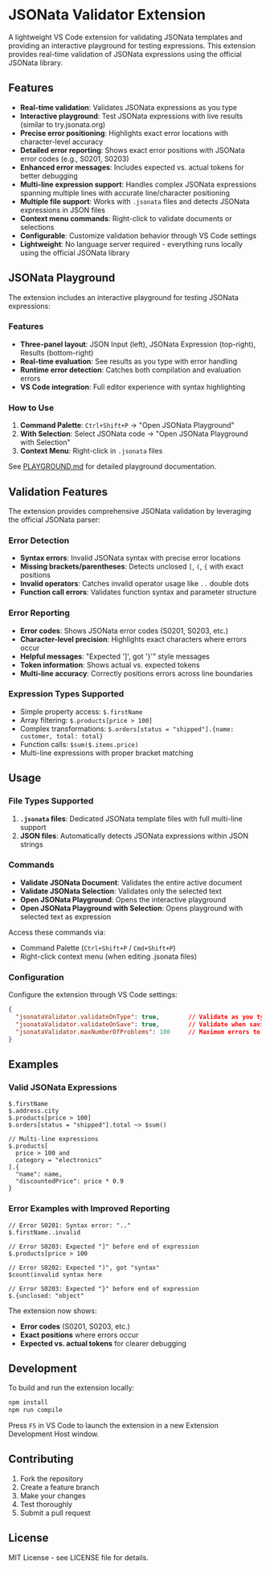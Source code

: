 # JSONata Validator Extension

A lightweight VS Code extension for validating JSONata templates and providing an interactive playground for testing expressions. This extension provides real-time validation of JSONata expressions using the official JSONata library.

## Features

- **Real-time validation**: Validates JSONata expressions as you type
- **Interactive playground**: Test JSONata expressions with live results (similar to try.jsonata.org)
- **Precise error positioning**: Highlights exact error locations with character-level accuracy
- **Detailed error reporting**: Shows exact error positions with JSONata error codes (e.g., S0201, S0203)
- **Enhanced error messages**: Includes expected vs. actual tokens for better debugging
- **Multi-line expression support**: Handles complex JSONata expressions spanning multiple lines with accurate line/character positioning
- **Multiple file support**: Works with `.jsonata` files and detects JSONata expressions in JSON files
- **Context menu commands**: Right-click to validate documents or selections
- **Configurable**: Customize validation behavior through VS Code settings
- **Lightweight**: No language server required - everything runs locally using the official JSONata library

## JSONata Playground

The extension includes an interactive playground for testing JSONata expressions:

### Features
- **Three-panel layout**: JSON Input (left), JSONata Expression (top-right), Results (bottom-right)
- **Real-time evaluation**: See results as you type with error handling
- **Runtime error detection**: Catches both compilation and evaluation errors
- **VS Code integration**: Full editor experience with syntax highlighting

### How to Use
1. **Command Palette**: `Ctrl+Shift+P` → "Open JSONata Playground"
2. **With Selection**: Select JSONata code → "Open JSONata Playground with Selection"
3. **Context Menu**: Right-click in `.jsonata` files

See [PLAYGROUND.md](./PLAYGROUND.md) for detailed playground documentation.

## Validation Features

The extension provides comprehensive JSONata validation by leveraging the official JSONata parser:

### Error Detection
- **Syntax errors**: Invalid JSONata syntax with precise error locations
- **Missing brackets/parentheses**: Detects unclosed `[`, `(`, `{` with exact positions
- **Invalid operators**: Catches invalid operator usage like `..` double dots
- **Function call errors**: Validates function syntax and parameter structure

### Error Reporting
- **Error codes**: Shows JSONata error codes (S0201, S0203, etc.)
- **Character-level precision**: Highlights exact characters where errors occur
- **Helpful messages**: "Expected ']', got '}'" style messages
- **Token information**: Shows actual vs. expected tokens
- **Multi-line accuracy**: Correctly positions errors across line boundaries

### Expression Types Supported
- Simple property access: `$.firstName`
- Array filtering: `$.products[price > 100]`
- Complex transformations: `$.orders[status = "shipped"].{name: customer, total: total}`
- Function calls: `$sum($.items.price)`
- Multi-line expressions with proper bracket matching

## Usage

### File Types Supported

1. **`.jsonata` files**: Dedicated JSONata template files with full multi-line support
2. **JSON files**: Automatically detects JSONata expressions within JSON strings

### Commands

- **Validate JSONata Document**: Validates the entire active document
- **Validate JSONata Selection**: Validates only the selected text
- **Open JSONata Playground**: Opens the interactive playground
- **Open JSONata Playground with Selection**: Opens playground with selected text as expression

Access these commands via:
- Command Palette (`Ctrl+Shift+P` / `Cmd+Shift+P`)
- Right-click context menu (when editing .jsonata files)

### Configuration

Configure the extension through VS Code settings:

```json
{
  "jsonataValidator.validateOnType": true,        // Validate as you type
  "jsonataValidator.validateOnSave": true,        // Validate when saving
  "jsonataValidator.maxNumberOfProblems": 100     // Maximum errors to show
}
```

## Examples

### Valid JSONata Expressions
```jsonata
$.firstName
$.address.city
$.products[price > 100]
$.orders[status = "shipped"].total ~> $sum()

// Multi-line expressions
$.products[
  price > 100 and
  category = "electronics"
].{
  "name": name,
  "discountedPrice": price * 0.9
}
```

### Error Examples with Improved Reporting
```jsonata
// Error S0201: Syntax error: ".."
$.firstName..invalid

// Error S0203: Expected "]" before end of expression
$.products[price > 100

// Error S0202: Expected ")", got "syntax"
$count(invalid syntax here

// Error S0203: Expected "}" before end of expression
$.{unclosed: "object"
```

The extension now shows:
- **Error codes** (S0201, S0203, etc.)
- **Exact positions** where errors occur
- **Expected vs. actual tokens** for clearer debugging

## Development

To build and run the extension locally:

```bash
npm install
npm run compile
```

Press `F5` in VS Code to launch the extension in a new Extension Development Host window.

## Contributing

1. Fork the repository
2. Create a feature branch
3. Make your changes
4. Test thoroughly
5. Submit a pull request

## License

MIT License - see LICENSE file for details.
